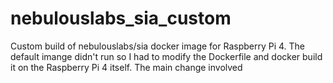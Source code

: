 # nebulouslabs_sia_custom
Custom build of nebulouslabs/sia docker image for Raspberry Pi 4. The default imange didn't run so I had to modify the Dockerfile and docker build it on the Raspberry Pi 4 itself. The main change involved 
